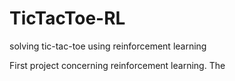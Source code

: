 # TicTacToe-RL
solving tic-tac-toe using reinforcement learning

First project concerning reinforcement learning. The
